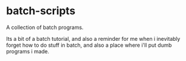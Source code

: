 
# batch-scripts

A collection of batch programs.

Its a bit of a batch tutorial,
and also a reminder for me when i inevitably forget how to do stuff in batch,
and also a place where i'll put dumb programs i made.